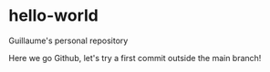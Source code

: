 # hello-world
Guillaume's personal repository

Here we go Github, let's try a first commit outside the main branch!
